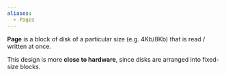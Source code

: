 ```yaml
---
aliases:
  - Pages
---
```

**Page** is a block of disk of a particular size (e.g. 4Kb/8Kb) that is read / written at once.

This design is more **close to hardware**, 
since disks are arranged into fixed-size blocks. 

